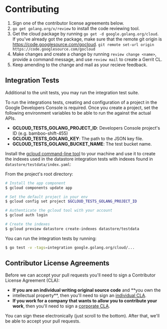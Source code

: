 # Contributing

1. Sign one of the contributor license agreements below.
1. `go get golang.org/x/review` to install the code reviewing tool.
1. Get the cloud package by running `go get -d google.golang.org/cloud`.
If you've already got the package, make sure that the remote git origin
is https://code.googlesource.com/gocloud.
`git remote set-url origin https://code.googlesource.com/gocloud`
1. Make changes and create a change by running `review change <name>`,
provide a command message, and use `review mail` to create a Gerrit CL.
1. Keep amending to the change and mail as your recieve feedback.

## Integration Tests

Additional to the unit tests, you may run the integration test suite.

To run the integrations tests, creating and configuration of a project in the
Google Developers Console is required. Once you create a project, set the
following environment variables to be able to run the against the actual APIs.

- **GCLOUD_TESTS_GOLANG_PROJECT_ID**: Developers Console project's ID (e.g. bamboo-shift-455)
- **GCLOUD_TESTS_GOLANG_KEY**: The path to the JSON key file.
- **GCLOUD_TESTS_GOLANG_BUCKET_NAME**: The test bucket name.

Install the [gcloud command-line tool][gcloudcli] to your machine and use it
to create the indexes used in the datastore integration tests with indexes
found in `datastore/testdata/index.yaml`:

From the project's root directory:

``` sh
# Install the app component
$ gcloud components update app

# Set the default project in your env
$ gcloud config set project $GCLOUD_TESTS_GOLANG_PROJECT_ID

# Authenticate the gcloud tool with your account
$ gcloud auth login

# Create the indexes
$ gcloud preview datastore create-indexes datastore/testdata
```

You can run the integration tests by running:

``` sh
$ go test -v -tags=integration google.golang.org/cloud/...
```

## Contributor License Agreements

Before we can accept your pull requests you'll need to sign a Contributor
License Agreement (CLA):

- **If you are an individual writing original source code** and **you own the
- intellectual property**, then you'll need to sign an [individual CLA][indvcla].
- **If you work for a company that wants to allow you to contribute your work**,
then you'll need to sign a [corporate CLA][corpcla].

You can sign these electronically (just scroll to the bottom). After that,
we'll be able to accept your pull requests.

[gcloudcli]: https://developers.google.com/cloud/sdk/gcloud/
[indvcla]: https://developers.google.com/open-source/cla/individual
[corpcla]: https://developers.google.com/open-source/cla/corporate
